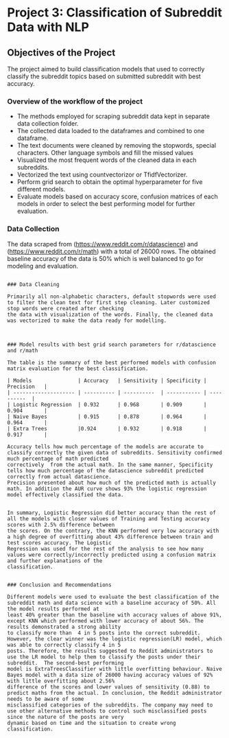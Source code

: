 # Project 3: Classification of  Subreddit Data with NLP 


## Objectives of the Project

The project aimed to build classification models that used to  correctly classify the subreddit topics based on submitted subreddit with best accuracy.


### Overview of the workflow of the project
- The methods employed for scraping subreddit data kept in separate data collection folder.
- The collected data loaded to the dataframes and combined to one dataframe. 
- The text documents were cleaned  by removing the stopwords, special characters. Other language symbols and fill the missed values
- Visualized the most frequent words of the cleaned data in each subreddits.
- Vectorized the text using countvectorizor or TfidfVectorizer.
- Perform grid search to obtain the optimal hyperparameter for five different models.
- Evaluate models based on accuracy score, confusion matrices of each models in order to select the best performing model for further evaluation.


### Data Collection

The data scraped from (https://www.reddit.com/r/datascience)  and (https://www.reddit.com/r/math) with a total of 26000 rows. The obtained baseline accuracy of the data is 50% which is well balanced to go for modeling and evaluation.
```

### Data Cleaning

Primarily all non-alphabetic characters, default stopwords were used to filter the clean text for first step cleaning. Later customized stop words were created after checking 
the data with visualization of the words. Finally, the cleaned data was vectorized to make the data ready for modelling.



### Model results with best grid search parameters for r/datascience and r/math

The table is the summary of the best performed models with confusion matrix evaluation for the best classification.

| Models               | Accuracy   | Sensitivity | Specificity | Precision   | 
| -------------------- | ---------- | ----------  | ----------- | ----------  | 
| Logistic Regression  | 0.932      | 0.968       | 0.909       | 0.904       | 
| Naive Bayes          | 0.915      | 0.878       | 0.964       | 0.964       | 
| Extra Trees          |0.924       | 0.932       | 0.918       | 0.917       | 

Accuracy tells how much percentage of the models are accurate to classify correctly the given data of subreddits. Sensitivity confirmed much percentage of math predicted 
correctively  from the actual math. In the same manner, Specificity tells how much percentage of the datascience subreddit predicted correctly from actual datascience. 
Precision presented about how much of the predicted math is actually math. In addition the AUR curve shows 93% the logistic regression model effectively classified the data.


In summary, Logistic Regression did better accuracy than the rest of all the models with closer values of Training and Testing accuracy scores with 2.5% difference between 
the scores. On the contrary, the KNN performed very low accuracy with a high degree of overfitting about 43% difference between train and test scores accuracy. The Logistic 
Regression was used for the rest of the analysis to see how many values were correctly/incorrectly predicted using a confusion matrix and further explanations of the 
classification.


### Conclusion and Recommendations

Different models were used to evaluate the best classification of the subreddit math and data science with a baseline accuracy of 50%. All the model results performed at 
least 40% greater than the baseline with accuracy values of above 91%, except KNN which performed with lower accuracy of about 56%. The results demonstrated a strong ability 
to classify more than  4 in 5 posts into the correct subreddit. However, the clear winner was the logistic regression(LR) model, which was able to correctly classify 4 in 5 
posts. Therefore, the results suggested to Reddit administrators to use the LR model to help them to classify the posts under their subreddit.  The second-best performing 
model is ExtraTreesClassifier with little overfitting behaviour. Naive Bayes model with a data size of 26000 having accuracy values of 92% with little overfitting about 2.56% 
difference of the scores and lower values of sensitivity (0.88) to predict maths from the actual. In conclusion, the Reddit administrator needs to be aware of some 
misclassified categories of the subreddits. The company may need to use other alternative methods to control such misclassified posts since the nature of the posts are very 
dynamic based on time and the situation to create wrong classification.